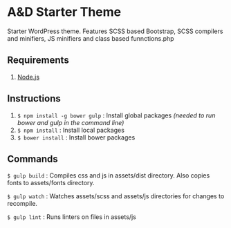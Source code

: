 # A&D Starter Theme
Starter WordPress theme. Features SCSS based Bootstrap, SCSS compilers and minifiers, JS minifiers and class based funnctions.php

## Requirements
1. [Node.js](https://github.com/ackmann-dickenson/ad-wp-starter-theme/wiki/Install-Node.js)

## Instructions
1. `$ npm install -g bower gulp` : Install global packages _(needed to run bower and gulp in the command line)_
2. `$ npm install` : Install local packages
3. `$ bower install` :  Install bower packages

## Commands
`$ gulp build` : Compiles css and js in assets/dist directory. Also copies fonts to assets/fonts directory.

`$ gulp watch` : Watches assets/scss and assets/js directories for changes to recompile.

`$ gulp lint` : Runs linters on files in assets/js
